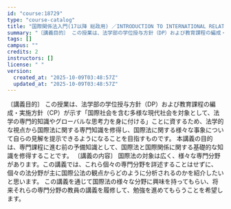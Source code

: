 ```yaml
---
id: "course:18729"
type: "course-catalog"
title: "国際関係法入門(17以降 総政用) ／INTRODUCTION TO INTERNATIONAL RELATIONS LAW"
summary: "〔講義目的〕 この授業は、法学部の学位授与方針（DP）および教育課程の編成・実施方針（CP）が示す「国際社会を含む多様な現代社会を対象として、法学の専門的知識やグローバルな思考力を身に付ける」ことに資するため、法学的な視点から国際法に関する…"
tags: []
campus: ""
credits: 2
instructors: []
license: " "
version:
  created_at: "2025-10-09T03:48:57Z"
  updated_at: "2025-10-09T03:48:57Z"
---
```


〔講義目的〕 この授業は、法学部の学位授与方針（DP）および教育課程の編成・実施方針（CP）が示す「国際社会を含む多様な現代社会を対象として、法学の専門的知識やグローバルな思考力を身に付ける」ことに資するため、法学的な視点から国際法に関する専門知識を修得し、国際法に関する様々な事象について自らの見解を提示できるようになることを目指すものです。 本講義の目的は、専門課程に進む前の予備知識として、国際法と国際関係に関する基礎的な知識を修得することです。 〔講義の内容〕 国際法の対象は広く、様々な専門分野があります。この講義では、これら個々の専門分野を詳述することはせずに、個々の法分野が主に国際公法の観点からどのように分析されるのかを紹介したいと思います。 この講義を通じて国際法の様々な分野に興味を持ってもらい、将来それらの専門分野の教員の講義を履修して、勉強を進めてもらうことを希望します。
